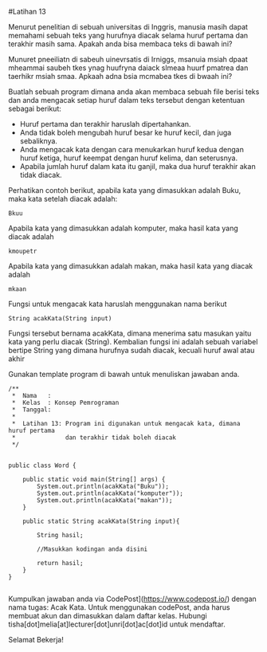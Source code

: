 #Latihan 13

Menurut penelitian di sebuah universitas di Inggris, manusia masih dapat memahami sebuah teks yang hurufnya diacak selama huruf pertama dan terakhir masih sama. Apakah anda bisa membaca teks di bawah ini?

Munuret pneeiliatn di sabeuh uinevrsatis di Irniggs, msanuia msiah dpaat mheammai saubeh tkes ynag huufryna daiack slmeaa huurf pmatrea dan taerhikr msiah smaa. Apkaah adna bsia mcmabea tkes di bwaah ini?

Buatlah sebuah program dimana anda akan membaca sebuah file berisi teks dan anda mengacak setiap huruf dalam teks tersebut dengan ketentuan sebagai berikut:
- Huruf pertama dan terakhir haruslah dipertahankan. 
- Anda tidak boleh mengubah huruf besar ke huruf kecil, dan juga sebaliknya. 
- Anda mengacak kata dengan cara menukarkan huruf kedua dengan huruf ketiga, huruf keempat dengan huruf kelima, dan seterusnya.
- Apabila jumlah huruf dalam kata itu ganjil, maka dua huruf terakhir akan tidak diacak. 

Perhatikan contoh berikut, apabila kata yang dimasukkan adalah Buku, maka kata setelah diacak adalah:
```
Bkuu
```
Apabila kata yang dimasukkan adalah komputer, maka hasil kata yang diacak adalah
```
kmoupetr
```
Apabila kata yang dimasukkan adalah makan, maka hasil kata yang diacak adalah
```
mkaan
```

Fungsi untuk mengacak kata haruslah menggunakan nama berikut
```
String acakKata(String input)
```
Fungsi tersebut bernama acakKata, dimana menerima satu masukan yaitu kata yang perlu diacak (String). Kembalian fungsi ini adalah sebuah variabel bertipe String yang dimana hurufnya sudah diacak, kecuali huruf awal atau akhir


Gunakan template program di bawah untuk menuliskan jawaban anda. 

```
/**
 *  Nama   : 
 *  Kelas  : Konsep Pemrograman 
 *  Tanggal: 
 *
 *  Latihan 13: Program ini digunakan untuk mengacak kata, dimana huruf pertama 
 *              dan terakhir tidak boleh diacak
 */


public class Word {

    public static void main(String[] args) {
        System.out.println(acakKata("Buku"));
        System.out.println(acakKata("komputer"));
        System.out.println(acakKata("makan"));
    }
    
    public static String acakKata(String input){
        
        String hasil;

        //Masukkan kodingan anda disini

        return hasil;
    }
}


```
Kumpulkan jawaban anda via CodePost](https://www.codepost.io/) dengan nama tugas: Acak Kata. Untuk menggunakan codePost, anda harus membuat akun dan dimasukkan dalam daftar kelas. Hubungi tisha[dot]melia[at]lecturer[dot]unri[dot]ac[dot]id untuk mendaftar.

Selamat Bekerja!

